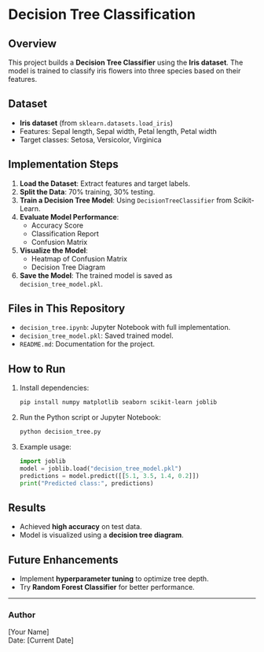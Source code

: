 # Decision Tree Classification

## Overview
This project builds a **Decision Tree Classifier** using the **Iris dataset**. The model is trained to classify iris flowers into three species based on their features.

## Dataset
- **Iris dataset** (from `sklearn.datasets.load_iris`)
- Features: Sepal length, Sepal width, Petal length, Petal width
- Target classes: Setosa, Versicolor, Virginica

## Implementation Steps
1. **Load the Dataset**: Extract features and target labels.
2. **Split the Data**: 70% training, 30% testing.
3. **Train a Decision Tree Model**: Using `DecisionTreeClassifier` from Scikit-Learn.
4. **Evaluate Model Performance**:
   - Accuracy Score
   - Classification Report
   - Confusion Matrix
5. **Visualize the Model**:
   - Heatmap of Confusion Matrix
   - Decision Tree Diagram
6. **Save the Model**: The trained model is saved as `decision_tree_model.pkl`.

## Files in This Repository
- `decision_tree.ipynb`: Jupyter Notebook with full implementation.
- `decision_tree_model.pkl`: Saved trained model.
- `README.md`: Documentation for the project.

## How to Run
1. Install dependencies:
   ```sh
   pip install numpy matplotlib seaborn scikit-learn joblib
   ```
2. Run the Python script or Jupyter Notebook:
   ```sh
   python decision_tree.py
   ```
3. Example usage:
   ```python
   import joblib
   model = joblib.load("decision_tree_model.pkl")
   predictions = model.predict([[5.1, 3.5, 1.4, 0.2]])
   print("Predicted class:", predictions)
   ```

## Results
- Achieved **high accuracy** on test data.
- Model is visualized using a **decision tree diagram**.

## Future Enhancements
- Implement **hyperparameter tuning** to optimize tree depth.
- Try **Random Forest Classifier** for better performance.

---
### Author
[Your Name]  
Date: [Current Date]

